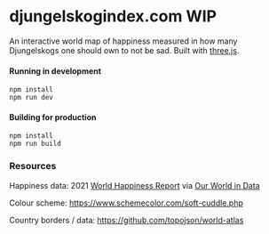# djungelskogindex.com WIP

An interactive world map of happiness measured in how many Djungelskogs one should own to not be sad.
Built with [three.js](https://threejs.org).

#### Running in development
```
npm install
npm run dev
```

#### Building for production
```
npm install
npm run build
```

### Resources

Happiness data:
2021 [World Happiness Report](https://worldhappiness.report/) via [Our World in Data](https://ourworldindata.org/happiness-and-life-satisfaction#happiness-across-the-world-today)

Colour scheme:
https://www.schemecolor.com/soft-cuddle.php

Country borders / data:
https://github.com/topojson/world-atlas